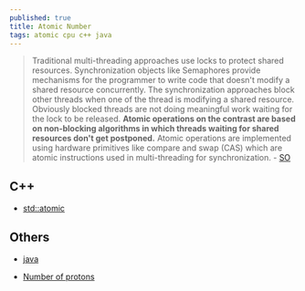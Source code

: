 ```yaml
---
published: true
title: Atomic Number
tags: atomic cpu c++ java
---
```

> Traditional multi-threading approaches use locks to protect shared resources. Synchronization objects like Semaphores provide mechanisms for the programmer to write code that doesn't modify a shared resource concurrently. The synchronization approaches block other threads when one of the thread is modifying a shared resource. Obviously blocked threads are not doing meaningful work waiting for the lock to be released.
**Atomic operations on the contrast are based on non-blocking algorithms in which threads waiting for shared resources don't get postponed.** Atomic operations are implemented using hardware primitives like compare and swap (CAS) which are atomic instructions used in multi-threading for synchronization. - [SO](https://stackoverflow.com/questions/26816313/java-what-is-an-atomic-number/26817146#26817146)

## C++
- [std::atomic](https://en.cppreference.com/w/cpp/atomic/atomic)

## Others
- [java](https://stackoverflow.com/questions/26816313/java-what-is-an-atomic-number#26816340)

- [Number of protons](https://en.wikipedia.org/wiki/Atomic_number)
